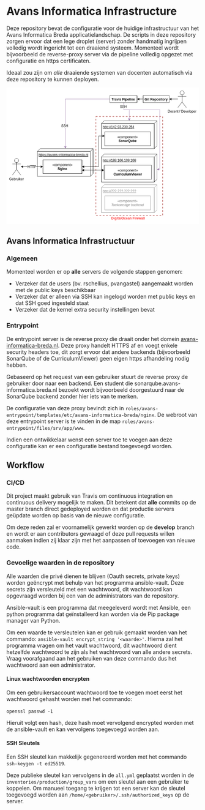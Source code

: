 # Avans Informatica Infrastructure

Deze repository bevat de configuratie voor de huidige infrastructuur van het Avans Informatica Breda 
applicatielandschap. De scripts in deze repository zorgen ervoor dat een lege droplet (server)
zonder handmatig ingrijpen volledig wordt ingericht tot een draaiend systeem. Momenteel wordt
bijvoorbeeld de reverse-proxy server via de pipeline volledig opgezet met configuratie
en https certificaten.

Ideaal zou zijn om _alle_ draaiende systemen van docenten automatisch via deze repository
te kunnen deployen.

![Infrastructuur diagram](docs/Avans_Infrastructure_Diagram.png?raw=true "Infrastructuur Diagram")

## Avans Informatica Infrastructuur

### Algemeen

Momenteel worden er op **alle** servers de volgende stappen genomen:
- Verzeker dat de users (bv. rschellius, pvangastel) aangemaakt worden met de public keys beschikbaar
- Verzeker dat er alleen via SSH kan ingelogd worden met public keys en dat SSH goed ingesteld staat
- Verzeker dat de kernel extra security instellingen bevat

### Entrypoint

De entrypoint server is de reverse proxy die draait onder het domein [avans-informatica-breda.nl](https://avans-informatica-breda.nl).
Deze proxy handelt HTTPS af en voegt enkele security headers toe, dit zorgt ervoor
dat andere backends (bijvoorbeeld SonarQube of de CurriculumViewer) geen eigen https
afhandeling nodig hebben.

Gebaseerd op het request van een gebruiker stuurt de reverse proxy
de gebruiker door naar een backend. Een student die 
sonarqube.avans-informatica.breda.nl bezoekt wordt bijvoorbeeld doorgestuurd naar de SonarQube backend
zonder hier iets van te merken. 

De configuratie van deze proxy bevindt zich in `roles/avans-entrypoint/templates/etc/avans-informatica-breda/nginx`.
De webroot van deze entrypoint server is te vinden in de map `roles/avans-entrypoint/files/srv/app/www`.

Indien een ontwikkelaar wenst een server toe te voegen aan deze configuratie kan er een configuratie bestand
toegevoegd worden.

## Workflow

### CI/CD

Dit project maakt gebruik van Travis om continuous integration en continuous delivery
mogelijk te maken. Dit betekent dat **alle** commits op de master branch direct
gedeployed worden en dat productie servers geüpdate worden op basis van de
nieuwe configuratie.

Om deze reden zal er voornamelijk gewerkt worden op de **develop** branch en wordt er aan
contributors gevraagd of deze pull requests willen aanmaken indien zij klaar zijn
met het aanpassen of toevoegen van nieuwe code.

### Gevoelige waarden in de repository

Alle waarden die privé dienen te blijven (Oauth secrets, private keys) worden
geëncrypt met behulp van het programma ansible-vault. Deze secrets zijn versleuteld met een wachtwoord,
dit wachtwoord kan opgevraagd worden bij een van de administrators van de repository.

Ansible-vault is een programma dat meegeleverd wordt met Ansible, een python
programma dat geïnstalleerd kan worden via de Pip package manager van Python.

Om een waarde  te versleutelen kan er gebruik gemaakt worden van het commando:
`ansible-vault encrypt_string '<waarde>'`. Hierna zal het programma vragen om het 
vault wachtwoord, dit wachtwoord dient hetzelfde wachtwoord te zijn als het wachtwoord
van alle andere secrets. Vraag voorafgaand aan het gebruiken van deze commando dus
het wachtwoord aan een administrator.

#### Linux wachtwoorden encrypten

Om een gebruikersaccount wachtwoord toe te voegen moet eerst het wachtwoord gehasht worden
met het commando:

`openssl passwd -1`

Hieruit volgt een hash, deze hash moet vervolgend encrypted worden met de ansible-vault
en kan vervolgens toegevoegd worden aan.

#### SSH Sleutels

Een SSH sleutel kan makkelijk gegenereerd worden met het commando `ssh-keygen -t ed25519`.

Deze publieke sleutel kan vervolgens in de `all.yml` geplaatst worden in de `inventories/production/group_vars`
om een sleutel aan een gebruiker te koppelen. Om manueel toegang te krijgen tot een server
kan de sleutel toegevoegd worden aan `/home/<gebruiker>/.ssh/authorized_keys` op de server.
